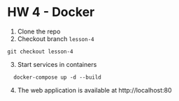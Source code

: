 # HW 4 - Docker

1. Clone the repo
2. Checkout branch `lesson-4`
```shell
git checkout lesson-4
```
3. Start services in containers

```shell
  docker-compose up -d --build
```
4. The web application is available at http://localhost:80
